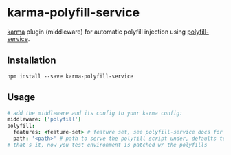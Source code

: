 # karma-polyfill-service

[karma](https://github.com/karma-runner/karma) plugin (middleware) for automatic polyfill injection using [polyfill-service](https://github.com/Financial-Times/polyfill-service).

## Installation

```shell
npm install --save karma-polyfill-service
```

## Usage

```coffeescript
# add the middleware and its config to your karma config:
middleware: ['polyfill']
polyfill:
  features: <feature-set> # feature set, see polyfill-service docs for details, defaults to `{default: {}}`
  path: '<path>' # path to serve the polyfill script under, defaults to '/polyfill.js'
# that's it, now you test environment is patched w/ the polyfills
```
